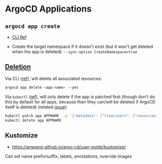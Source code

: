 # ArgoCD Applications

## `argocd app create`

* [CLI Ref](https://argoproj.github.io/argo-cd/user-guide/commands/argocd_app_create/)

* Create the target namespace if it doesn't exist (but it won't get deleted when the app is deleted): `--sync-option CreateNamespace=true`

## [Deletion](https://argoproj.github.io/argo-cd/user-guide/app_deletion/#app-deletion)

Via CLI ([ref](https://argoproj.github.io/argo-cd/user-guide/app_deletion/#deletion-using-argocd)), will delete all associated resources:

```bash
argocd app delete <app-name> --yes
```

Via `kubectl` ([ref](https://argoproj.github.io/argo-cd/user-guide/app_deletion/#deletion-using-kubectl)), will only delete if the app is patched first (though don't do this by default for all apps, because then they can/will be deleted if ArgoCD itself is deleted) (related [issue](https://github.com/argoproj/argo-cd/issues/5305)):

```bash
kubectl patch app APPNAME  -p '{"metadata": {"finalizers": ["resources-finalizer.argocd.argoproj.io"]}}' --type merge
kubectl delete app APPNAME
```

## Kustomize

* <https://argoproj.github.io/argo-cd/user-guide/kustomize/>

Can set name prefix/suffix, labels, annotations, override images
